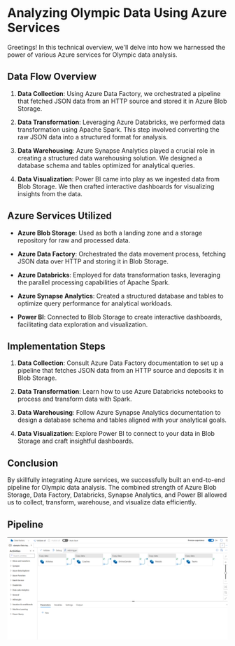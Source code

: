 # Analyzing Olympic Data Using Azure Services

Greetings! In this technical overview, we'll delve into how we harnessed the power of various Azure services for Olympic data analysis.

## Data Flow Overview

1. **Data Collection**: Using Azure Data Factory, we orchestrated a pipeline that fetched JSON data from an HTTP source and stored it in Azure Blob Storage.

2. **Data Transformation**: Leveraging Azure Databricks, we performed data transformation using Apache Spark. This step involved converting the raw JSON data into a structured format for analysis.

3. **Data Warehousing**: Azure Synapse Analytics played a crucial role in creating a structured data warehousing solution. We designed a database schema and tables optimized for analytical queries.

4. **Data Visualization**: Power BI came into play as we ingested data from Blob Storage. We then crafted interactive dashboards for visualizing insights from the data.

## Azure Services Utilized

- **Azure Blob Storage**: Used as both a landing zone and a storage repository for raw and processed data.

- **Azure Data Factory**: Orchestrated the data movement process, fetching JSON data over HTTP and storing it in Blob Storage.

- **Azure Databricks**: Employed for data transformation tasks, leveraging the parallel processing capabilities of Apache Spark.

- **Azure Synapse Analytics**: Created a structured database and tables to optimize query performance for analytical workloads.

- **Power BI**: Connected to Blob Storage to create interactive dashboards, facilitating data exploration and visualization.

## Implementation Steps

1. **Data Collection**: Consult Azure Data Factory documentation to set up a pipeline that fetches JSON data from an HTTP source and deposits it in Blob Storage.

2. **Data Transformation**: Learn how to use Azure Databricks notebooks to process and transform data with Spark.

3. **Data Warehousing**: Follow Azure Synapse Analytics documentation to design a database schema and tables aligned with your analytical goals.

4. **Data Visualization**: Explore Power BI to connect to your data in Blob Storage and craft insightful dashboards.

## Conclusion

By skillfully integrating Azure services, we successfully built an end-to-end pipeline for Olympic data analysis. The combined strength of Azure Blob Storage, Data Factory, Databricks, Synapse Analytics, and Power BI allowed us to collect, transform, warehouse, and visualize data efficiently.

## Pipeline
<img src="Pipeline.png">

